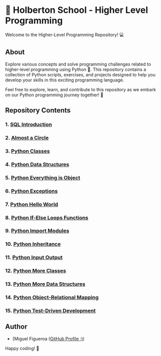 # 🐍 Holberton School - Higher Level Programming

Welcome to the Higher-Level Programming Repository! 💻

## About
Explore various concepts and solve programming challenges related to higher-level programming using Python 🐍. This repository contains a collection of Python scripts, exercises, and projects designed to help you develop your skills in this exciting programming language.

Feel free to explore, learn, and contribute to this repository as we embark on our Python programming journey together! 🚀

## Repository Contents

### 1. [SQL Introduction](./SQL_introduction)

### 2. [Almost a Circle](./python-almost_a_circle)

### 3. [Python Classes](./python-classes)

### 4. [Python Data Structures](./python-data_structures)

### 5. [Python Everything is Object](./python-everything_is_object)

### 6. [Python Exceptions](./python-exceptions)

### 7. [Python Hello World](./python-hello_world)

### 8. [Python If-Else Loops Functions](./python-if_else_loops_functions)

### 9. [Python Import Modules](./python-import_modules)

### 10. [Python Inheritance](./python-inheritance)

### 11. [Python Input Output](./python-input_output)

### 12. [Python More Classes](./python-more_classes)

### 13. [Python More Data Structures](./python-more_data_structures)

### 14. [Python Object-Relational Mapping](./python-object_relational_mapping)

### 15. [Python Test-Driven Development](./python-test_driven_development)

## Author
- [Miguel Figueroa ([GitHub Profile ;)](https://github.com/figue0122))

Happy coding! 🎉